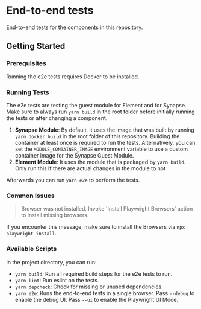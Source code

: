 # End-to-end tests

End-to-end tests for the components in this repository.

## Getting Started

### Prerequisites

Running the e2e tests requires Docker to be installed.

### Running Tests

The e2e tests are testing the guest module for Element and for Synapse.
Make sure to always run `yarn build` in the root folder before initially running the tests or after changing a component.

1. **Synapse Module**: By default, it uses the image that was built by running `yarn docker:build` in the root folder of this repository.
   Building the container at least once is required to run the tests.
   Alternatively, you can set the `MODULE_CONTAINER_IMAGE` environment variable to use a custom container image for the Synapse Guest Module.
2. **Element Module**: It uses the module that is packaged by `yarn build`.
   Only run this if there are actual changes in the module to not

Afterwards you can run `yarn e2e` to perform the tests.

### Common Issues

> Browser was not installed. Invoke 'Install Playwright Browsers' action to install missing browsers.

If you encounter this message, make sure to install the Browsers via `npx playwright install`.

### Available Scripts

In the project directory, you can run:

- `yarn build`: Run all required build steps for the e2e tests to run.
- `yarn lint`: Run eslint on the tests.
- `yarn depcheck`: Check for missing or unused dependencies.
- `yarn e2e`: Runs the end-to-end tests in a single browser. Pass `--debug` to enable the debug UI. Pass `--ui` to enable the Playwright UI Mode.
